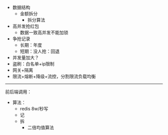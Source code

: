 - 数据结构
	- 金额拆分
		- 拆分算法
- 高并发抢红包
	- 数据一致高并发不能加锁
- 争抢记录
	- 长期：年度
	- 短期：没人抢：回退
- 并发量加大？
- 盗刷：白名单+ip限制
- 网关+隔离
- 限流+熔断+降级+流控，分割限流负载均衡

------
前后端调用：

- 算法：
	- redis 8w/秒写  
	-  记
	-  拆
		- 二倍均值算法
